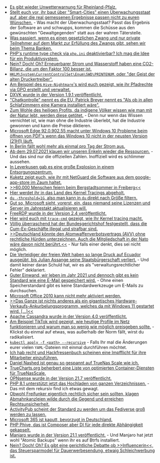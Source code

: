 * [Es gibt wieder Unwetterwarnung für Rheinland-Pfalz.](https://blog.fefe.de/?ts=9e02d6e4)
* [Stellt euch vor, ihr baut über "Smart-Cities" einen Überwachungsstaat auf, aber die real gemessenen Ergebnisse passen nicht zu euren Wünschen.](https://blog.fefe.de/?ts=9e01c50d) - Was macht der Überwachungsstaat? Passt das Ergebnis der Software an und schwupps, kommen die Schüsse aus den gewünschten "Gewaltgegenden" statt aus der wahren Täterstelle.
* [Was passiert, wenn es einen gesetzlichen Zwang und nur private Teilnehmer auf dem Markt zur Erfüllung des Zwangs gibt, sehen wir beim Thema Banken.](https://blog.fefe.de/?ts=9e005159)
* [PHP's runtime type check via `php.ini` deaktivierbar? Ich mag die Idee für ein Produktivsystem.](https://stitcher.io/blog/we-dont-need-runtime-type-checks)
* [Nein? Doch! Oh? Erneuerbarer Strom und Wasserstoff haben eine CO2-Billanz, die um den Faktor 100 besser ist.](https://www.sonnenseite.com/de/mobilitaet/gesamt-klimabilanz-von-elektroautos-ist-fast-70-besser-als-bei-verbrennerfahrzeugen/)
* [`HKLM\System\CurrentControlSet\Enum\SWD\PRINTENUM`, oder "der Geist der alten Druckertreiber".](https://newyear2006.wordpress.com/2021/07/26/geist-druckertreiber-unter-windows-los-werden/)
* [Am Beispiel des `Hive-Nightmare`'s wird euch gezeigt, wie ihr Pfadrechte via GPO erstellt und verwaltet.](https://www.windowspro.de/wolfgang-sommergut/ntfs-berechtigungen-ueber-gruppenrichtlinien-anpassen)
* [DXVK wurde in der Version 1.9.1 veröffentlicht.](https://www.phoronix.com/scan.php?page=news_item&px=DXVK-1.9.1-Released)
* ["Chatkontrolle" nennt es die EU, Patrick Breyer nennt es "Als ob in allen Schlafzimmern eine Kamera installiert wäre".](https://www.t-online.de/digital/id_90436038/chatkontrolle-in-der-eu-so-etwas-hatten-wir-auf-deutschen-boden-nur-in-diktaturen-.html)
* [Zum Wohle des heiligen Profits, da indigene Völker wissen wie man mit der Natur lebt, werden diese getötet.](https://netzfrauen.org/2021/07/26/earth-5/) - Denn nur wenn das Wissen vernichtet ist, wie man ohne die Industrie überlebt, hat die Industrie gewonnen und kann die Preise diktieren.
* [Microsoft Edge 92.0.902.55 macht unter Windows 10 Probleme beim öffnen von PDF's wenn das Windows 10 nicht in der neusten Version (21H1) läuft.](https://www.borncity.com/blog/2021/07/26/microsoft-edge-92-0-902-55-verursacht-freezes-bei-pdfs/)
* [In Berlin fällt wohl mehr als einmal pro Tag der Strom aus.](https://blog.fefe.de/?ts=9e004baf)
* [Ab dem 29.07.2021 klauen wir unseren Enkeln wieder die Ressourcen.](https://www.sonnenseite.com/de/umwelt/corona-effekt-hat-nur-ein-jahr-gewirkt-erdueberlastungstag-so-frueh-wie-2019/) - Und das sind nur die offiziellen Zahlen. Inoffiziell wird es schlimmer aussehen.
* [In Leverkusen gab es eine große Explosion in einem Entsorgungszentrum.](https://blog.fefe.de/?ts=9e01174e)
* [Kuketz zeigt euch, wie ihr mit NetGuard die Software aus dem google-app-store im Zaum haltet.](https://www.kuketz-blog.de/netguard-datensendeverhalten-von-android-apps-beeinflussen-digitaler-schutzschild-teil11/)
* [>>60.000 Menschen feiern beim Bergstadtsommer in Freiberg<<](https://www.mdr.de/nachrichten/sachsen/chemnitz/freiberg/bergstadtsommer-bilanz-100.html)
* [Hier werdet ihr in das Land des Kernel Tracings abgeholt.](https://opensource.com/article/21/7/linux-kernel-ftrace)
* [`du -threshold=1G`, also man kann in `du` direkt nach Größe filtern.](https://opensource.com/article/21/7/check-disk-space-linux-du)
* [Gut so, Microsoft sieht, vorerst, ein, dass niemand seine Lizenzen und Server im Jahrestakt aktualisieren will.](https://www.borncity.com/blog/2021/07/28/windows-server-gibt-es-knftig-nur-als-ltsc-versionen/)
* [FreeRDP wurde in der Version 2.4 veröffentlicht.](https://www.phoronix.com/scan.php?page=news_item&px=FreeRDP-2.4)
* [Hier wird euch mit `trace-cmd` gezeigt, wie Ihr Kernel tracing macht.](https://opensource.com/article/21/7/linux-kernel-trace-cmd)
* [Völlig überraschend hat der Bundesgerichtshof festgestellt, dass die Cum-Ex-Geschäfte illegal und strafbar sind.](https://blog.fefe.de/?ts=9ffff965)
* [>>Deutschland könnte den Atomwaffenverbotsvertrags (AVV) ohne rechtliche Hürden unterzeichnen. Auch die Mitgliedschaft in der Nato wäre davon nicht berührt.<<](https://www.sonnenseite.com/de/politik/greenpeace-studie-so-kann-deutschland-atomwaffenfrei-werden/) - Nur falls einer denkt, dies sei nicht möglich.
* [Die Verteidiger der freien Welt haben so lange Druck auf Ecuador ausgeübt, bis Julian Assange seine Staatsbürgerschaft verliert.](https://blog.fefe.de/?ts=9fff82f4) - Und damit keiner daran Schuld hat, wir es als "verwaltungsrechtlicher Fehler" deklariert.
* [Guter Einwand, wir leben im Jahr 2021 und dennoch gibt es kein Standard wie eine E-Mail gespeichert wird.](https://utcc.utoronto.ca/~cks/space/blog/tech/ModernEmailSearchingProblem) - Ohne einen Speicherstandard gibt es keine Standardwerkzeuge um E-Mails zu durchsuchen.
* [Microsoft Office 2010 kann nicht mehr aktiviert werden.](https://www.borncity.com/blog/2021/07/28/microsoft-office-2010-keine-aktivierung-mehr/)
* [>>Das Ganze ist nichts anderes als ein gigantisches Hardware-Verkaufs-Ankurbelungsprogramm, welches da mit Windows 11 gestartet wird. [...]<<](https://www.borncity.com/blog/2021/07/28/windows-11-microsoft-ama-die-hw-anforderungen-app-updates-und-weitere-einsichten/)
* [Apache Cassandra wurde in der Version 4.0 veröffentlicht.](https://www.phoronix.com/scan.php?page=news_item&px=Apache-Cassandra-4.0)
* [Am Beispiel TikTok wird gezeigt, wie heutige Profile im Netz funktionieren und warum man so wenig wie möglich preisgeben sollte.](https://netzpolitik.org/2021/datenjournalismus-tiktoks-algorithmus-draengt-zu-nischeninhalten/) - Klickst du einmal auf etwas, was außerhalb der Norm fällt, wirst du radikalisiert.
* [`kubectl apply -f <path> --recursive`](https://www.shellhacks.com/kubectl-apply-all-files-in-directory/) - Falls Ihr mal die Änderungen eurer vielen `YAML`-Dateien mit einmal durchführen möchtet.
* [Ich hab recht und Hackfressenbuch scheinen eine Impfflicht für ihre Mitarbeiter einzuführen.](http://blog.todamax.net/2021/google-fuehrt-die-impfpflicht-ein/)
* [Daniel Nashed ist genau so gespannt auf TrueNas Scale wie ich.](http://blog.nashcom.de/nashcomblog.nsf/dx/truenas-scale-beta-1-this-is-freaking-awesome.htm)
* [TrueCharts.org beherbert eine Liste von optimierten Container-Diensten für TrueNasScale.](https://truecharts.org/)
* [OPNsense wurde in der Version 21.7 veröffentlicht.](https://www.phoronix.com/scan.php?page=news_item&px=OPNsense-21.7)
* [PHP 8.1 unterstützt jetzt das Hochladen von ganzen Verzeichnissen.](https://php.watch/articles/php81-directory-uploads) - Das mit dem rekursiv find ich etwas gewagt.
* [Obwohl Freifunker eigentlich rechtlich sicher sein sollten, klagen Abmahnkanzleien wilde durch die Gegend und erreichen Rechtsunsicherheit.](https://netzpolitik.org/2021/abmahnungen-wegen-filesharing-freifunk-gute-absichten-koennen-menschen-finanziell-ruinieren/)
* [ActivityPub scheint der Standard zu werden um das Fediverse groß werden zu lassen.](https://www.kuketz-blog.de/activitypub-das-fediverse-braucht-ein-einheitliches-protokoll/)
* [Microsoft 365 ist kaputt, bevorzugt in Deutschland.](https://www.borncity.com/blog/2021/07/29/strung-bei-microsoft-365-2/)
* [PHP Phive, das ist Composer aber DI für jede direkte Abhängigkeit gekapselt.](https://php.watch/articles/phive)
* [Manjaro wurde in der Version 21.1 veröffentlicht.](https://www.phoronix.com/scan.php?page=news_item&px=Manjaro-21.1-Better-Btrfs) - Und Manjaro hat jetzt wohl "Atomic Backups" wenn ihr es auf Btrfs installiert.
* [Nein? Doch! Oh? Es gibt eine gerichtliche Debatte ob >>Influencerin<<, das Steuersparmodel für Dauerwerbesendung, etwaig Schleichwerbung ist.](https://netzpolitik.org/2021/verbraucherschutz-influencerinnen-muessen-sich-vor-gericht-wegen-schleichwerbung-behaupten/)
